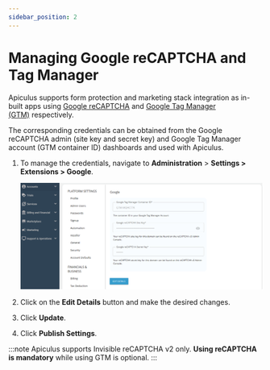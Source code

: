```yaml
---
sidebar_position: 2
---
```

# Managing Google reCAPTCHA and Tag Manager

Apiculus supports form protection and marketing stack integration as in-built apps using [Google reCAPTCHA](https://www.google.com/recaptcha/) and [Google Tag Manager (GTM)](https://tagmanager.google.com/) respectively.

The corresponding credentials can be obtained from the Google reCAPTCHA admin (site key and secret key) and Google Tag Manager account (GTM container ID) dashboards and used with Apiculus. 

1. To manage the credentials, navigate to **Administration** > **Settings > Extensions > Google**.

   ![Managing Google reCAPTCHA and Tag Manager](img/ManagingGooglereCAPTCHAandTagManager.png)
2. Click on the **Edit Details** button and make the desired changes.
3. Click **Update**.
4. Click **Publish Settings**.

:::note
Apiculus supports Invisible reCAPTCHA v2 only. **Using reCAPTCHA is mandatory** while using GTM is optional.
:::